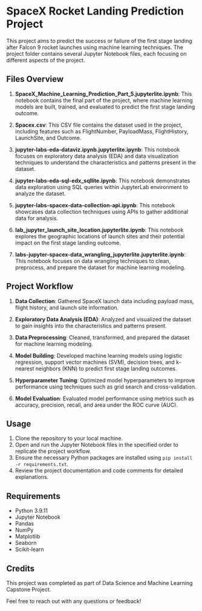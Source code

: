 # SpaceX Rocket Landing Prediction Project

This project aims to predict the success or failure of the first stage landing after Falcon 9 rocket launches using machine learning techniques. The project folder contains several Jupyter Notebook files, each focusing on different aspects of the project.

## Files Overview

1. **SpaceX_Machine_Learning_Prediction_Part_5.jupyterlite.ipynb**: This notebook contains the final part of the project, where machine learning models are built, trained, and evaluated to predict the first stage landing outcome.

2. **Spacex.csv**: This CSV file contains the dataset used in the project, including features such as FlightNumber, PayloadMass, FlightHistory, LaunchSite, and Outcome.

3. **jupyter-labs-eda-dataviz.ipynb.jupyterlite.ipynb**: This notebook focuses on exploratory data analysis (EDA) and data visualization techniques to understand the characteristics and patterns present in the dataset.

4. **jupyter-labs-eda-sql-edx_sqllite.ipynb**: This notebook demonstrates data exploration using SQL queries within JupyterLab environment to analyze the dataset.

5. **jupyter-labs-spacex-data-collection-api.ipynb**: This notebook showcases data collection techniques using APIs to gather additional data for analysis.

6. **lab_jupyter_launch_site_location.jupyterlite.ipynb**: This notebook explores the geographic locations of launch sites and their potential impact on the first stage landing outcome.

7. **labs-jupyter-spacex-data_wrangling_jupyterlite.jupyterlite.ipynb**: This notebook focuses on data wrangling techniques to clean, preprocess, and prepare the dataset for machine learning modeling.

## Project Workflow

1. **Data Collection**: Gathered SpaceX launch data including payload mass, flight history, and launch site information.

2. **Exploratory Data Analysis (EDA)**: Analyzed and visualized the dataset to gain insights into the characteristics and patterns present.

3. **Data Preprocessing**: Cleaned, transformed, and prepared the dataset for machine learning modeling.

4. **Model Building**: Developed machine learning models using logistic regression, support vector machines (SVM), decision trees, and k-nearest neighbors (KNN) to predict first stage landing outcomes.

5. **Hyperparameter Tuning**: Optimized model hyperparameters to improve performance using techniques such as grid search and cross-validation.

6. **Model Evaluation**: Evaluated model performance using metrics such as accuracy, precision, recall, and area under the ROC curve (AUC).

## Usage

1. Clone the repository to your local machine.
2. Open and run the Jupyter Notebook files in the specified order to replicate the project workflow.
3. Ensure the necessary Python packages are installed using `pip install -r requirements.txt`.
4. Review the project documentation and code comments for detailed explanations.

## Requirements

- Python 3.9.11
- Jupyter Notebook
- Pandas
- NumPy
- Matplotlib
- Seaborn
- Scikit-learn

## Credits

This project was completed as part of Data Science and Machine Learning Capstone Project.

Feel free to reach out with any questions or feedback!
